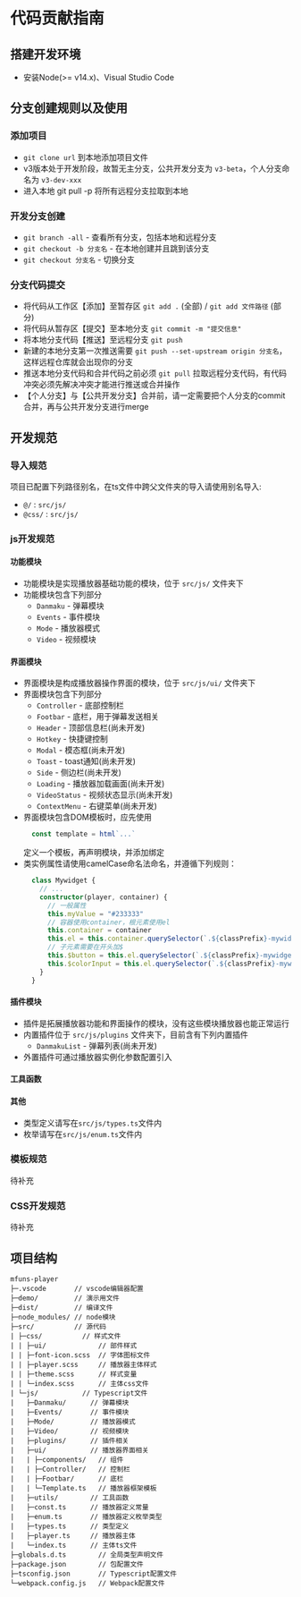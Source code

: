 # 代码贡献指南

## 搭建开发环境

* 安装Node(>= v14.x)、Visual Studio Code

## 分支创建规则以及使用
### 添加项目
  - `git clone url` 到本地添加项目文件
  - v3版本处于开发阶段，故暂无主分支，公共开发分支为 `v3-beta`，个人分支命名为 `v3-dev-xxx`
  - 进入本地 git pull -p 将所有远程分支拉取到本地
### 开发分支创建
  - `git branch -all`         - 查看所有分支，包括本地和远程分支
  - `git checkout -b 分支名`  - 在本地创建并且跳到该分支
  - `git checkout 分支名`     - 切换分支
### 分支代码提交
  - 将代码从工作区【添加】至暂存区       `git add .` (全部) / `git add 文件路径` (部分)
  - 将代码从暂存区【提交】至本地分支     `git commit -m "提交信息" `
  - 将本地分支代码【推送】至远程分支     `git push `
  - 新建的本地分支第一次推送需要 `git push --set-upstream origin 分支名`，这样远程仓库就会出现你的分支
  - 推送本地分支代码和合并代码之前必须 `git pull` 拉取远程分支代码，有代码冲突必须先解决冲突才能进行推送或合并操作
  - 【个人分支】与【公共开发分支】合并前，请一定需要把个人分支的commit合并，再与公共开发分支进行merge
  
## 开发规范

### 导入规范
项目已配置下列路径别名，在ts文件中跨父文件夹的导入请使用别名导入:
* `@/` : `src/js/`
* `@css/` : `src/js/`

### js开发规范
#### 功能模块
* 功能模块是实现播放器基础功能的模块，位于 `src/js/` 文件夹下
* 功能模块包含下列部分
  * `Danmaku` - 弹幕模块
  * `Events` - 事件模块
  * `Mode` - 播放器模式
  * `Video` - 视频模块

#### 界面模块
* 界面模块是构成播放器操作界面的模块，位于 `src/js/ui/` 文件夹下
* 界面模块包含下列部分
  * `Controller` - 底部控制栏
  * `Footbar` - 底栏，用于弹幕发送相关
  * `Header` - 顶部信息栏(尚未开发)
  * `Hotkey` - 快捷键控制
  * `Modal` - 模态框(尚未开发)
  * `Toast` - toast通知(尚未开发)
  * `Side` - 侧边栏(尚未开发)
  * `Loading` - 播放器加载画面(尚未开发)
  * `VideoStatus` - 视频状态显示(尚未开发)
  * `ContextMenu` - 右键菜单(尚未开发)
* 界面模块包含DOM模板时，应先使用
  ``` typescript
    const template = html`...`
  ```
  定义一个模板，再声明模块，并添加绑定
* 类实例属性请使用camelCase命名法命名，并遵循下列规则：
  ``` typescript
    class Mywidget {
      // ...
      constructor(player, container) {
        // 一般属性
        this.myValue = "#233333"
        // 容器使用container，根元素使用el
        this.container = container
        this.el = this.container.querySelector(`.${classPrefix}-mywidget`)!
        // 子元素需要在开头加$
        this.$button = this.el.querySelector(`.${classPrefix}-mywidget-button`)!
        this.$colorInput = this.el.querySelector(`.${classPrefix}-mywidget-color-input`)!
      }
    }
  ```

#### 插件模块
* 插件是拓展播放器功能和界面操作的模块，没有这些模块播放器也能正常运行
* 内置插件位于 `src/js/plugins` 文件夹下，目前含有下列内置插件
  * `DanmakuList` - 弹幕列表(尚未开发)
* 外置插件可通过播放器实例化参数配置引入

#### 工具函数

#### 其他
* 类型定义请写在`src/js/types.ts`文件内
* 枚举请写在`src/js/enum.ts`文件内

### 模板规范
待补充

### CSS开发规范
待补充


## 项目结构
```
mfuns-player
├─.vscode       // vscode编辑器配置
├─demo/         // 演示用文件
├─dist/         // 编译文件
├─node_modules/ // node模块
├─src/          // 源代码
| ├─css/          // 样式文件
| | ├─ui/             // 部件样式
| | ├─font-icon.scss  // 字体图标文件
| | ├─player.scss     // 播放器主体样式
| | ├─theme.scss      // 样式变量
| | └─index.scss      // 主体css文件
| └─js/           // Typescript文件
|   ├─Danmaku/      // 弹幕模块
|   ├─Events/       // 事件模块
|   ├─Mode/         // 播放器模式
|   ├─Video/        // 视频模块
|   ├─plugins/      // 插件相关
|   ├─ui/           // 播放器界面相关
|   | ├─components/   // 组件
|   | ├─Controller/   // 控制栏
|   | ├─Footbar/      // 底栏
|   | └─Template.ts   // 播放器框架模板
|   ├─utils/        // 工具函数
|   ├─const.ts      // 播放器定义常量
|   ├─enum.ts       // 播放器定义枚举类型
|   ├─types.ts      // 类型定义
|   ├─player.ts     // 播放器主体
|   └─index.ts      // 主体ts文件
├─globals.d.ts        // 全局类型声明文件
├─package.json        // 包配置文件
├─tsconfig.json       // Typescript配置文件
└─webpack.config.js   // Webpack配置文件

```